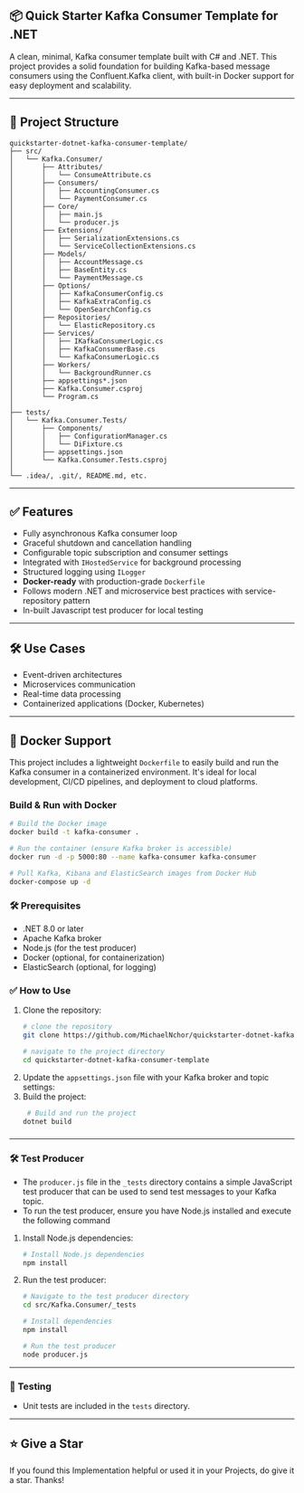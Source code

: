 ## 📦 Quick Starter Kafka Consumer Template for .NET

A clean, minimal, Kafka consumer template built with C# and .NET. This project provides a solid foundation for building Kafka-based message consumers using the Confluent.Kafka client, with built-in Docker support for easy deployment and scalability.

--- 

## 📁 Project Structure

```plaintext
quickstarter-dotnet-kafka-consumer-template/
├── src/
│   └── Kafka.Consumer/
│       ├── Attributes/                  
│       │   └── ConsumeAttribute.cs
│       ├── Consumers/                   
│       │   ├── AccountingConsumer.cs
│       │   └── PaymentConsumer.cs
│       ├── Core/                        
│       │   ├── main.js
│       │   └── producer.js
│       ├── Extensions/                  
│       │   ├── SerializationExtensions.cs
│       │   └── ServiceCollectionExtensions.cs
│       ├── Models/                      
│       │   ├── AccountMessage.cs
│       │   ├── BaseEntity.cs
│       │   └── PaymentMessage.cs
│       ├── Options/                     
│       │   ├── KafkaConsumerConfig.cs
│       │   ├── KafkaExtraConfig.cs
│       │   └── OpenSearchConfig.cs
│       ├── Repositories/                
│       │   └── ElasticRepository.cs
│       ├── Services/                    
│       │   ├── IKafkaConsumerLogic.cs
│       │   ├── KafkaConsumerBase.cs
│       │   └── KafkaConsumerLogic.cs
│       ├── Workers/                    
│       │   └── BackgroundRunner.cs
│       ├── appsettings*.json           
│       ├── Kafka.Consumer.csproj     
│       └── Program.cs                 
│
├── tests/
│   └── Kafka.Consumer.Tests/ 
│       ├── Components/
│       │   ├── ConfigurationManager.cs
│       │   └── DiFixture.cs
│       ├── appsettings.json   
│       └── Kafka.Consumer.Tests.csproj 
│
└── .idea/, .git/, README.md, etc.
```

---

## ✅ Features

- Fully asynchronous Kafka consumer loop
- Graceful shutdown and cancellation handling
- Configurable topic subscription and consumer settings
- Integrated with `IHostedService` for background processing
- Structured logging using `ILogger`
- **Docker-ready** with production-grade `Dockerfile`
- Follows modern .NET and microservice best practices with service-repository pattern
- In-built Javascript test producer for local testing

---

## 🛠️ Use Cases

- Event-driven architectures
- Microservices communication
- Real-time data processing
- Containerized applications (Docker, Kubernetes)

---

## 🐳 Docker Support

This project includes a lightweight `Dockerfile` to easily build and run the Kafka consumer in a containerized environment. It's ideal for local development, CI/CD pipelines, and deployment to cloud platforms.

### Build & Run with Docker

```bash
# Build the Docker image
docker build -t kafka-consumer .

# Run the container (ensure Kafka broker is accessible)
docker run -d -p 5000:80 --name kafka-consumer kafka-consumer

# Pull Kafka, Kibana and ElasticSearch images from Docker Hub
docker-compose up -d
````

### 🛠️ Prerequisites
- .NET 8.0 or later
- Apache Kafka broker
- Node.js (for the test producer)
- Docker (optional, for containerization)
- ElasticSearch (optional, for logging)

### ✅ How to Use
1. Clone the repository:
   ```bash
   # clone the repository
   git clone https://github.com/MichaelNchor/quickstarter-dotnet-kafka-consumer-template.git
   
   # navigate to the project directory
   cd quickstarter-dotnet-kafka-consumer-template
    ```
2. Update the `appsettings.json` file with your Kafka broker and topic settings:
3. Build the project:
   ```bash
    # Build and run the project
   dotnet build
   ```
###

---

### 🛠️ Test Producer
- The `producer.js` file in the `_tests` directory contains a simple JavaScript test producer that can be used to send test messages to your Kafka topic.
- To run the test producer, ensure you have Node.js installed and execute the following command
1. Install Node.js dependencies:
   ```bash
   # Install Node.js dependencies
   npm install
   ```
2. Run the test producer:
   ```bash
   # Navigate to the test producer directory
   cd src/Kafka.Consumer/_tests
   
   # Install dependencies
   npm install
   
   # Run the test producer
   node producer.js
   ```
---

### 🧪 Testing
- Unit tests are included in the `tests` directory.

---

## ⭐ Give a Star
If you found this Implementation helpful or used it in your Projects, do give it a star. Thanks!